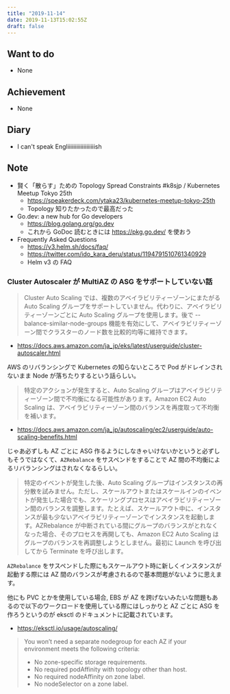 ```yaml
---
title: "2019-11-14"
date: 2019-11-13T15:02:55Z
draft: false
---
```


## Want to do

* None

## Achievement

* None

## Diary

* I can't speak Engliiiiiiiiiiiiiiiiiiish

## Note

* 賢く「散らす」ための Topology Spread Constraints #k8sjp / Kubernetes Meetup Tokyo 25th
  * https://speakerdeck.com/ytaka23/kubernetes-meetup-tokyo-25th
  * Topology 知りたかったので最高だった
* Go.dev: a new hub for Go developers
  * https://blog.golang.org/go.dev
  * これから GoDoc 読むときには https://pkg.go.dev/ を使おう
* Frequently Asked Questions
  * https://v3.helm.sh/docs/faq/
  * https://twitter.com/ido_kara_deru/status/1194791510761340929
  * Helm v3 の FAQ

### Cluster Autoscaler が MultiAZ の ASG をサポートしていない話

> Cluster Auto Scaling では、複数のアベイラビリティーゾーンにまたがる Auto Scaling グループをサポートしていません。代わりに、アベイラビリティーゾーンごとに Auto Scaling グループを使用します。後で --balance-similar-node-groups 機能を有効にして、アベイラビリティーゾーン間でクラスターのノード数を比較的均等に維持できます。

* https://docs.aws.amazon.com/ja_jp/eks/latest/userguide/cluster-autoscaler.html

AWS のリバランシングで Kubernetes の知らないところで Pod がドレインされないまま Node が落ちたりするという話らしい。

> 特定のアクションが発生すると、Auto Scaling グループはアベイラビリティーゾーン間で不均衡になる可能性があります。Amazon EC2 Auto Scaling は、アベイラビリティーゾーン間のバランスを再度取って不均衡を補います。

* https://docs.aws.amazon.com/ja_jp/autoscaling/ec2/userguide/auto-scaling-benefits.html

じゃあ必ずしも AZ ごとに ASG 作るようにしなきゃいけないかというと必ずしもそうではなくて、`AZRebalance` をサスペンドをすることで AZ 間の不均衡によるリバランシングはされなくなるらしい。

> 特定のイベントが発生した後、Auto Scaling グループはインスタンスの再分散を試みません。ただし、スケールアウトまたはスケールインのイベントが発生した場合でも、スケーリングプロセスはアベイラビリティーゾーン間のバランスを調整します。たとえば、スケールアウト中に、インスタンスが最も少ないアベイラビリティーゾーンでインスタンスを起動します。AZRebalance が中断されている間にグループのバランスがとれなくなった場合、そのプロセスを再開しても、Amazon EC2 Auto Scaling はグループのバランスを再調整しようとしません。最初に Launch を呼び出してから Terminate を呼び出します。

`AZRebalance` をサスペンドした際にもスケールアウト時に新しくインスタンスが起動する際には AZ 間のバランスが考慮されるので基本問題がないように思えます。

他にも PVC とかを使用している場合, EBS が AZ を跨げないみたいな問題もあるので以下のワークロードを使用している際にはしっかりと AZ ごとに ASG を作ろうというのが eksctl のドキュメントに記載されています。

* https://eksctl.io/usage/autoscaling/

> You won’t need a separate nodegroup for each AZ if your environment meets the following criteria:
> 
> * No zone-specific storage requirements.
> * No required podAffinity with topology other than host.
> * No required nodeAffinity on zone label.
> * No nodeSelector on a zone label.
